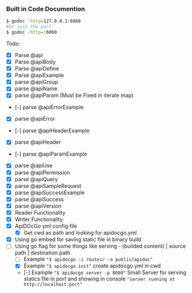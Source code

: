 ### Built in Code Documention
```sh
$ godoc -http=127.0.0.1:6060 
#or just the port 
$ godoc -http=:6060
```

Todo:
- [X] Parse @api
- [X] Parse @apiBody
- [X] Parse @apiDefine
- [X] Parse @apiExample
- [X] parse @apiGroup
- [X] parse @apiName
- [X] parse @apiParam (Must be Fixed in iterate map)
- [-] parse @apiErrorExample
- [X] parse @apiError
- [-] parse @apiHeaderExample
- [X] parse @apiHeader
- [-] parse @apiParamExample
- [X] parse @apiUse
- [X] parse @apiPermission
- [X] parse @apiQuery
- [X] parse @apiSampleRequest
- [X] parse @apiSuccessExample
- [X] parse @apiSuccess
- [X] parse @apiVersion
- [X] Reader Functionality
- [X] Writer Functionality
- [X] ApiDOcGo yml config file
    - [X] Get cwd as path and looking for apidocgo.yml
- [X] Using go embed for saving static file in binary build
- [ ] Using go flag for some things like serving - (builded content) | source path | destination path
    - [ ] Example `"$ apidocgo -i routes/ -o public/apidoc"`
    - [X] Example `"$ apidocgo init"` create apidocgo.yml in cwd
    - [-] Example `"$ apidocgo server -p 8080"` Small Server for serving statics file in port and showing in console `"server running at http://localhost:port"`